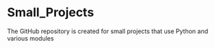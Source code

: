 # Small_Projects
The GitHub repository is created for small projects that use Python and various modules
